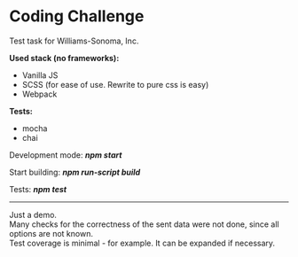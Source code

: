 # Coding Challenge

Test task for Williams-Sonoma, Inc.

**Used stack (no frameworks):**
 - Vanilla JS
 - SCSS (for ease of use. Rewrite to pure css is easy)
 - Webpack 

**Tests:**
 - mocha
 - chai

Development mode:
***npm start***

Start building:
***npm run-script build***

Tests:
***npm test***
<hr>
Just a demo.<br>
Many checks for the correctness of the sent data were not done, since all options are not known.<br>
Test coverage is minimal - for example. It can be expanded if necessary.
